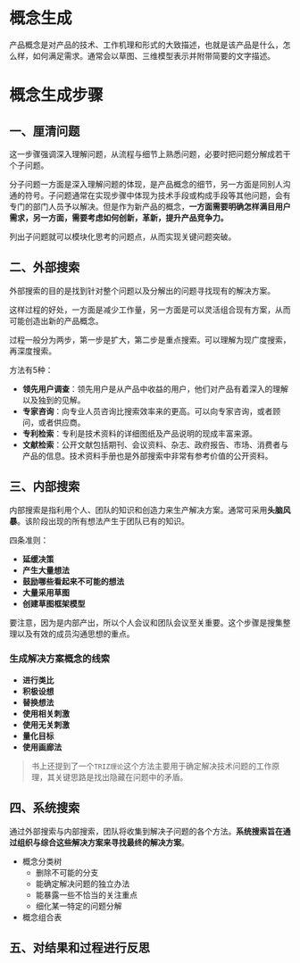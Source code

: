 # 概念生成

产品概念是对产品的技术、工作机理和形式的大致描述，也就是该产品是什么，怎么样，如何满足需求。通常会以草图、三维模型表示并附带简要的文字描述。

# 概念生成步骤

## 一、厘清问题

这一步骤强调深入理解问题，从流程与细节上熟悉问题，必要时把问题分解成若干个子问题。

分子问题一方面是深入理解问题的体现，是产品概念的细节，另一方面是同别人沟通的符号。子问题通常在实现步骤中体现为技术手段或构成手段等其他问题，会有专门的部门人员予以解决。但是作为新产品的概念，**一方面需要明确怎样满目用户需求，另一方面，需要考虑如何创新，革新，提升产品竞争力。**

列出子问题就可以模块化思考的问题点，从而实现关键问题突破。

## 二、外部搜索

外部搜索的目的是找到针对整个问题以及分解出的问题寻找现有的解决方案。

这样过程的好处，一方面是减少工作量，另一方面是可以灵活组合现有方案，从而可能创造出新的产品概念。

过程一般分为两步，第一步是扩大，第二步是重点搜索。可以理解为现广度搜索，再深度搜索。

方法有5种：

- **领先用户调查**：领先用户是从产品中收益的用户，他们对产品有着深入的理解以及独到的见解。
- **专家咨询**：向专业人员咨询比搜索效率来的更高。可以向专家咨询，或者顾问，或者供应商。
- **专利检索**：专利是技术资料的详细图纸及产品说明的现成丰富来源。
- **文献检索**：公开文献包括期刊、会议资料、杂志、政府报告、市场、消费者与产品的信息。技术资料手册也是外部搜索中非常有参考价值的公开资料。

## 三、内部搜索

内部搜索是指利用个人、团队的知识和创造力来生产解决方案。通常可采用**头脑风暴**。该阶段出现的所有想法产生于团队已有的知识。

四条准则：

- **延缓决策**
- **产生大量想法**
- **鼓励哪些看起来不可能的想法**
- **大量采用草图**
- **创建草图框架模型**

要注意，因为是内部产出，所以个人会议和团队会议至关重要。这个步骤是搜集整理以及有效的成员沟通思想的重点。

### 生成解决方案概念的线索

- **进行类比**
- **积极设想**
- **替换想法**
- **使用相关刺激**
- **使用无关刺激**
- **量化目标**
- **使用画廊法**

> 书上还提到了一个`TRIZ理论`这个方法主要用于确定解决技术问题的工作原理，其关键思路是找出隐藏在问题中的矛盾。

## 四、系统搜索

通过外部搜索与内部搜索，团队将收集到解决子问题的各个方法。**系统搜索旨在通过组织与综合这些解决方案来寻找最终的解决方案**。

- 概念分类树
  - 删除不可能的分支
  - 能确定解决问题的独立办法
  - 能暴露一些不恰当的关注重点
  - 细化某一特定的问题分解
- 概念组合表

## 五、对结果和过程进行反思



